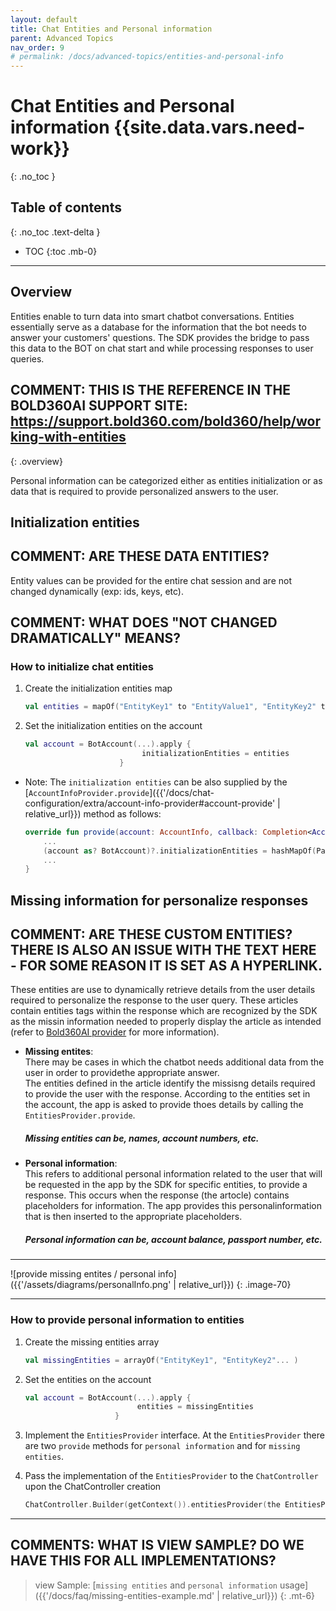 ```yaml
---
layout: default
title: Chat Entities and Personal information
parent: Advanced Topics
nav_order: 9
# permalink: /docs/advanced-topics/entities-and-personal-info
---
```


# Chat Entities and Personal information {{site.data.vars.need-work}}
{: .no_toc }

## Table of contents
{: .no_toc .text-delta }

- TOC
{:toc .mb-0}

---

## Overview
Entities enable to turn data into smart chatbot conversations. Entities essentially serve as a database for the information that the bot needs to answer your customers' questions. The SDK provides the bridge to pass this data to the BOT on chat start and while processing responses to user queries.

## COMMENT: THIS IS THE REFERENCE IN THE BOLD360AI SUPPORT SITE: https://support.bold360.com/bold360/help/working-with-entities

{: .overview}

Personal information can be categorized either as entities initialization or as data that is required to provide personalized answers to the user.

<a id="initentities"/>

## Initialization entities
## COMMENT: ARE THESE DATA ENTITIES?

Entity values can be provided for the entire chat session and are not changed dynamically (exp: ids, keys, etc).

## COMMENT: WHAT DOES "NOT CHANGED DRAMATICALLY" MEANS?

### How to initialize chat entities

1. Create the initialization entities map

   ```kotlin
   val entities = mapOf("EntityKey1" to "EntityValue1", "EntityKey2" to "EntityValue2", ... )
   ```

2. Set the initialization entities on the account

   ```kotlin
   val account = BotAccount(...).apply {
                             initializationEntities = entities
                        }
   ```

- Note: The `initialization entities` can be also supplied by the [`AccountInfoProvider.provide`]({{'/docs/chat-configuration/extra/account-info-provider#account-provide' | relative_url}}) method as follows:

    ```kotlin
    override fun provide(account: AccountInfo, callback: Completion<AccountInfo>) {
        ...
        (account as? BotAccount)?.initializationEntities = hashMapOf(Pair("USERID", "12345"))
        ...
    }
    ```

## Missing information for personalize responses
## COMMENT: ARE THESE CUSTOM ENTITIES? THERE IS ALSO AN ISSUE WITH THE TEXT HERE - FOR SOME REASON IT IS SET AS A HYPERLINK.
These entities are use to dynamically retrieve details from the user details required to personalize the response to the user query.
These articles contain entities tags within the response which are recognized by the SDK as the missin information needed to properly display the article as intended (refer to  [Bold360AI provider](https://support.bold360.com/bold360/help/how-do-i-create-a-csv-provider) for more information).

- **Missing entites**:    
  There may be cases in which the chatbot needs additional data from the user in order to providethe appropriate answer.   
  The entities defined in the article identify the missisng details required to provide the user with the response. According to the entities set in the account, the app is asked to provide thoes details by calling the `EntitiesProvider.provide`.   
  ##### Missing entities can be, names, account numbers, etc.

- **Personal information**:   
  This refers to additional personal information related to the user that will be requested in the app by the SDK for  specific entities, to provide a response.
  This occurs when the response (the artocle) contains placeholders for information. The app provides this personalinformation that is then inserted to the appropriate placeholders.
  ##### Personal information can be, account balance, passport number, etc.

--- 

  ![provide missing entites / personal info]({{'/assets/diagrams/personalInfo.png' | relative_url}})
  {: .image-70}

---

### How to provide personal information to entities

1. Create the missing entities array

    ```kotlin
    val missingEntities = arrayOf("EntityKey1", "EntityKey2"... )
    ```

2. Set the entities on the account

     ```kotlin
    val account = BotAccount(...).apply {
                              entities = missingEntities
                         }
    ```

3. Implement the `EntitiesProvider` interface.
   At the `EntitiesProvider` there are two `provide` methods for `personal information` and for `missing entities`.

4. Pass the implementation of the `EntitiesProvider` to the `ChatController` upon the ChatController creation

    ```kotlin
    ChatController.Builder(getContext()).entitiesProvider(the EntitiesProvider implemintation)...build(...)
    ```
---

## COMMENTS: WHAT IS VIEW SAMPLE? DO WE HAVE THIS FOR ALL IMPLEMENTATIONS?
 > view Sample: [`missing entities` and `personal information` usage]({{'/docs/faq/missing-entities-example.md' | relative_url}})
{: .mt-6}
